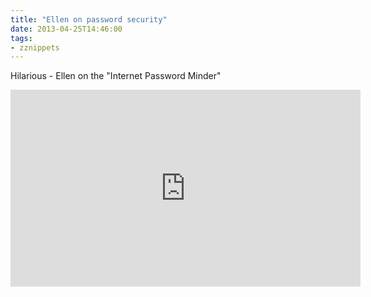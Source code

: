 ```yaml
---
title: "Ellen on password security"
date: 2013-04-25T14:46:00
tags:
- zznippets
---
```

Hilarious - Ellen on the "Internet Password Minder"

<iframe width="560" height="315" src="http://www.youtube.com/embed/Srh_TV_J144" frameborder="0" allowfullscreen></iframe>

